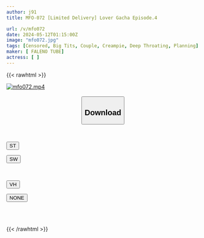 ```yaml
---
author: j91
title: MFO-072 [Limited Delivery] Lover Gacha Episode.4

url: /v/mfo072
date: 2024-05-12T01:15:00Z
image: "mfo072.jpg"
tags: [Censored, Big Tits, Couple, Creampie, Deep Throating, Planning]
maker: [ FALENO TUBE]
actress: [ ]
---
```



{{< rawhtml >}}

<div class="video" data-videoid="J3p9meOJjoueXr">
    <a href="javascript:;">
        <img src="/v/mfo072/mfo072.jpg" width="WIDTH" height="HEIGHT" alt="mfo072.mp4" loading="lazy">
    </a>
</div>

<script type="text/javascript" src="https://j91.asia/asset/on-demand-st.js"></script>

<br>
  <link rel="stylesheet" href="https://j91.asia/asset/bs5.css">
  
  <center>
  <button class="btn btn-primary" type="button" data-bs-toggle="collapse" data-bs-target=".multi-collapse" aria-expanded="false" aria-controls="multiCollapseExample1 multiCollapseExample2"><h2>Download</h2></button></center>
</p>
<div class="row">
  <div class="col">
    <div class="collapse multi-collapse" id="multiCollapseExample1">
      <div class="card card-body">
	      	      <br>
<div class="buttons">  
<p><a href="https://streamtape.to/v/J3p9meOJjoueXr" target="_blank"><button class="btn-hover color-3"><i class="fa fa-download"></i> ST</button></a></p>
<p><a href="https://asnwish.com/ndhmdayf6xek" target="_blank"><button class="btn-hover color-2"><i class="fa fa-download"></i> SW</button></a></p></div>
    </div>
  </div>
</div>
  <div class="col">
    <div class="collapse multi-collapse" id="multiCollapseExample2">
      <div class="card card-body">
	      <br>
<div class="buttons">
<p><a href="https://vidhidevip.com/file/55fq4aofqtea"><button class="btn-hover color-8"><i class="fa fa-download"></i> VH</button></a></p>
<p><a href="javascript:;"><button class="btn-hover color-9"><i class="fa fa-download"></i> NONE</button></a></p></div>
<br><br>
      </div>
    </div>
  </div>
</div>

{{< /rawhtml >}}